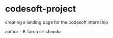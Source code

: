 # codesoft-project
creating a landing page for the codesoft internship

author - B.Tarun sri chandu
